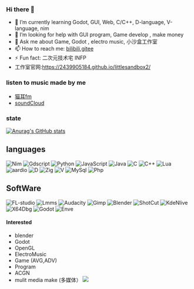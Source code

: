 ### Hi there 👋

<!--
**2439905184/2439905184** is a ✨ _special_ ✨ repository because its `README.md` (this file) appears on your GitHub profile.

Here are some ideas to get you started:
-->
<!-- 🔭 I’m currently working on 小沙盒工作室 at home -->
- 🌱 I’m currently learning Godot, GUI, Web, C/C++, D-language, V-language, nim
- 🤔 I’m looking for help with GUI program, Game develop , make money
- 💬 Ask me about Game, Godot , electro music, 小沙盒工作室
- 📫 How to reach me: [bilibili](https://space.bilibili.com/26680057?spm_id_from=333.1007.0.0),[gitee](https://gitee.com/h128)
- ⚡ Fun fact: 二次元技术宅 INFP
- 工作室官网:https://2439905184.github.io/littlesandbox2/
### listen to music made by me
+ [猫耳fm](https://www.missevan.com/11010966/#)
+ [soundCloud](https://soundcloud.com/cl-s-906255544)

### state
[![Anurag's GitHub stats](https://github-readme-stats.vercel.app/api?username=2439905184)](https://github.com/anuraghazra/github-readme-stats)

## languages
![Nim](https://img.shields.io/badge/Nim-007ACC?style=flat-square&logo=Nim&logoColor=ffffff)
![Gdscript](https://img.shields.io/badge/Gdscript-007ACC?style=flat-square&logo=gdscript&logoColor=ffffff)
![Python](https://img.shields.io/badge/Python-007ACC?style=flat-square&logo=Python&logoColor=ffffff)
![JavaScript](https://img.shields.io/badge/JavaScript-007ACC?style=flat-square&logo=JavaScript&logoColor=ffffff)
![Java](https://img.shields.io/badge/Java-007ACC?style=flat-square&logo=Java&logoColor=ffffff)
![C](https://img.shields.io/badge/C-007ACC?style=flat-square&logo=C&logoColor=ffffff)
![C++](https://img.shields.io/badge/C++-007ACC?style=flat-square&logo=C++&logoColor=ffffff)
![Lua](https://img.shields.io/badge/Lua-007ACC?style=flat-square&logo=Lua&logoColor=ffffff)
![aardio](https://img.shields.io/badge/aardio-007ACC?style=flat-square&logo=aardio&logoColor=ffffff)
![D](https://img.shields.io/badge/D-007ACC?style=flat-square&logo=D&logoColor=ffffff)
![Zig](https://img.shields.io/badge/Zig-007ACC?style=flat-square&logo=Zig&logoColor=ffffff)
![V](https://img.shields.io/badge/V-007ACC?style=flat-square&logo=V&logoColor=ffffff)
![MySql](https://img.shields.io/badge/MySql-007ACC?style=flat-square&logo=MySql&logoColor=ffffff)
![Php](https://img.shields.io/badge/Php-007ACC?style=flat-square&logo=Php&logoColor=ffffff)

## SoftWare
![FL-studio](https://img.shields.io/badge/FL-studio-007ACC?style=flat-square&logo=FL-studio&logoColor=ffffff)
![Lmms](https://img.shields.io/badge/Lmms-007ACC?style=flat-square&logo=Lmms&logoColor=ffffff)
![Audacity](https://img.shields.io/badge/Audacity-007ACC?style=flat-square&logo=Audacity&logoColor=ffffff)
![Gimp](https://img.shields.io/badge/Gimp-007ACC?style=flat-square&logo=Gimp&logoColor=ffffff)
![Blender](https://img.shields.io/badge/Blender-007ACC?style=flat-square&logo=Blender&logoColor=ffffff)
![ShotCut](https://img.shields.io/badge/ShotCut-007ACC?style=flat-square&logo=ShotCut&logoColor=ffffff)
![KdeNlive](https://img.shields.io/badge/KdeNlive-007ACC?style=flat-square&logo=KdeNlive&logoColor=ffffff)
![X64Dbg](https://img.shields.io/badge/X64Dbg-007ACC?style=flat-square&logo=X64Dbg&logoColor=ffffff)
![Godot](https://img.shields.io/badge/Godot-007ACC?style=flat-square&logo=Godot&logoColor=ffffff)
![Enve](https://img.shields.io/badge/Enve-007ACC?style=flat-square&logo=Enve&logoColor=ffffff)
#### Interested
 - blender
 - Godot
 - OpenGL
 - ElectroMusic
 - Game (AVG,ADV)
 - Program
 - ACGN
 - mulit media make (多媒体）
 ![](https://komarev.com/ghpvc/?username=2439905184)
